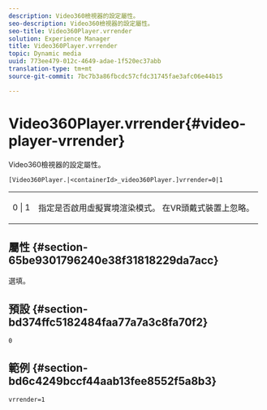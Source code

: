 ```yaml
---
description: Video360檢視器的設定屬性。
seo-description: Video360檢視器的設定屬性。
seo-title: Video360Player.vrrender
solution: Experience Manager
title: Video360Player.vrrender
topic: Dynamic media
uuid: 773ee479-012c-4649-adae-1f520ec37abb
translation-type: tm+mt
source-git-commit: 7bc7b3a86fbcdc57cfdc31745fae3afc06e44b15

---
```



# Video360Player.vrrender{#video-player-vrrender}

Video360檢視器的設定屬性。

`[Video360Player.|<containerId>_video360Player.]vrrender=0|1`

<table id="table_2A4F898BBF88417DB0834B7F78637F5D"> 
 <tbody> 
  <tr> 
   <td colname="col1"> <p> <span class="codeph"> 0 | 1</span> </p> </td> 
   <td colname="col2"> <p>指定是否啟用虛擬實境渲染模式。 在VR頭戴式裝置上忽略。 </p> </td> 
  </tr> 
 </tbody> 
</table>

## 屬性 {#section-65be9301796240e38f31818229da7acc}

選填。

## 預設 {#section-bd374ffc5182484faa77a7a3c8fa70f2}

`0`

## 範例 {#section-bd6c4249bccf44aab13fee8552f5a8b3}

`vrrender=1`
